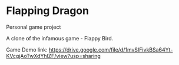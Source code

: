 # Flapping Dragon
Personal game project

A clone of the infamous game - Flappy Bird.

Game Demo link: https://drive.google.com/file/d/1mvSIFivkBSa64Yt-KVcgjAoTwXdYhlZF/view?usp=sharing
